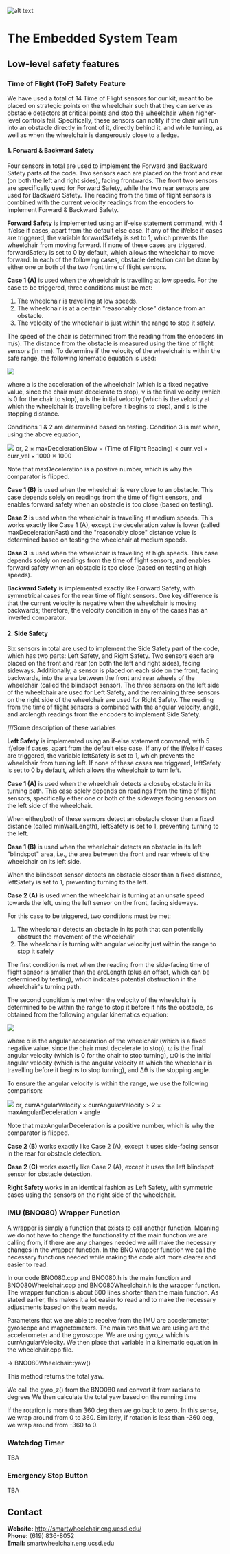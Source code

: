 ![alt text](https://github.com/SmartWheelchair/Systems/blob/master/Wheelchair%203D%20Part%20Images/UCSD_Wheelchair_Team_Logo.png "Logo")


# The Embedded System Team

## Low-level safety features

### Time of Flight (ToF) Safety Feature

We have used a total of 14 Time of Flight sensors for our kit, meant to be placed on strategic points on the wheelchair such that 
they can serve as obstacle detectors at critical points and stop the wheelchair when higher-level controls fail. Specifically, these
sensors can notify if the chair will run into an obstacle directly in front of it, directly behind it, and while turning, as well as
when the wheelchair is dangerously close to a ledge.

#### 1. Forward & Backward Safety
  
  Four sensors in total are used to implement the Forward and Backward Safety parts of the code.
  Two sensors each are placed on the front and rear (on both the left and right sides), facing frontwards. The front two sensors are specifically used for Forward Safety, while the two rear sensors are used for Backward Safety. The reading from the time of flight sensors is combined with the current velocity readings from the encoders to implement Forward & Backward Safety.
  
  **Forward Safety** is implemented using an if-else statement command, with 4 if/else if cases, apart from the default else case.
  If any of the if/else if cases are triggered, the variable forwardSafety is set to 1, which prevents the wheelchair from moving
  forward. If none of these cases are triggered, forwardSafety is set to 0 by default, which allows the wheelchair to move forward.
  In each of the following cases, obstacle detection can be done by either one or both of the two front time of flight sensors.
  
  **Case 1 (A)** is used when the wheelchair is travelling at low speeds. For the case to be triggered, three conditions must be met:
  1. The wheelchair is travelling at low speeds.
  2. The wheelchair is at a certain "reasonably close" distance from an obstacle.
  3. The velocity of the wheelchair is just within the range to stop it safely.
  
  The speed of the chair is determined from the reading from the encoders (in m/s). The distance from the obstacle is measured using the time of flight sensors (in mm). To determine if the velocity of the wheelchair is within the safe range, the following kinematic equation is used:
  
  <img src="https://latex.codecogs.com/gif.latex?2as%20%3D%20v%5E2%20-%20u%5E2">
  
  where a is the acceleration of the wheelchair (which is a fixed negative value, since the chair must decelerate to stop), v is the final velocity (which is 0 for the chair to stop), u is the initial velocity (which is the velocity at which the wheelchair is travelling before it begins to stop), and s is the stopping distance.
  
  Conditions 1 & 2 are determined based on testing. Condition 3 is met when, using the above equation,
  
  <img src="https://latex.codecogs.com/gif.latex?2as%20%3E%20-u%5E2">   or, 2 × maxDecelerationSlow × (Time of Flight Reading) < curr_vel × curr_vel × 1000 × 1000
  
  Note that maxDeceleration is a positive number, which is why the comparator is flipped.
  
  **Case 1 (B)** is used when the wheelchair is very close to an obstacle. This case depends solely on readings from the time of flight
  sensors, and enables forward safety when an obstacle is too close (based on testing).
  
  **Case 2** is used when the wheelchair is travelling at medium speeds. This works exactly like Case 1 (A), except the deceleration value is lower (called maxDecelerationFast) and the "reasonably close" distance value is determined based on testing the wheelchair at medium speeds.
  
  **Case 3** is used when the wheelchair is travelling at high speeds. This case depends solely on readings from the time of flight
  sensors, and enables forward safety when an obstacle is too close (based on testing at high speeds).
  
  **Backward Safety** is implemented exactly like Forward Safety, with symmetrical cases for the rear time of flight sensors. One key
  difference is that the current velocity is negative when the wheelchair is moving backwards; therefore, the velocity condition in any
  of the cases has an inverted comparator.

#### 2. Side Safety
  
  Six sensors in total are used to implement the Side Safety part of the code, which has two parts: Left Safety, and Right Safety.
  Two sensors each are placed on the front and rear (on both the left and right sides), facing sideways. Additionally, a sensor is      placed on each side on the front, facing backwards, into the area between the front and rear wheels of the wheelchair (called the blindspot sensor).
 The three sensors on the left side of the wheelchair are used for Left Safety, and the remaining three sensors on the right side of the wheelchair are used for Right Safety.
 The reading from the time of flight sensors is combined with the angular velocity, angle, and arclength readings from the encoders to implement Side Safety.
 
 ///Some description of these variables
 
 **Left Safety** is implemented using an if-else statement command, with 5 if/else if cases, apart from the default else case.
  If any of the if/else if cases are triggered, the variable leftSafety is set to 1, which prevents the wheelchair from turning
  left. If none of these cases are triggered, leftSafety is set to 0 by default, which allows the wheelchair to turn left.

**Case 1 (A)** is used when the wheelchair detects a closeby obstacle in its turning path. This case solely depends on readings from the time of flight sensors, specifically either one or both of the sideways facing sensors on the left side of the wheelchair.

When either/both of these sensors detect an obstacle closer than a fixed distance (called minWallLength), leftSafety is set to 1, preventing turning to the left.

**Case 1 (B)** is used when the wheelchair detects an obstacle in its left "blindspot" area, i.e., the area between the front and rear wheels of the wheelchair on its left side. 

When the blindspot sensor detects an obstacle closer than a fixed distance, leftSafety is set to 1, preventing turning to the left.

**Case 2 (A)** is used when the wheelchair is turning at an unsafe speed towards the left, using the left sensor on the front, facing sideways. 

For this case to be triggered, two conditions must be met:
1. The wheelchair detects an obstacle in its path that can potentially obstruct the movement of the wheelchair
2. The wheelchair is turning with angular velocity just within the range to stop it safely

The first condition is met when the reading from the side-facing time of flight sensor is smaller than the arcLength (plus an offset, which can be determined by testing), which indicates potential obstruction in the wheelchair's turning path.

The second condition is met when the velocity of the wheelchair is determined to be within the range to stop it before it hits the obstacle, as obtained from the following angular kinematics equation:

<img src="https://latex.codecogs.com/gif.latex?2%5Calpha%20%5Cleft%20%28%20%5CDelta%20%5Ctheta%20%5Cright%20%29%20%3D%20%5Comega%20%5E2%20-%20%5Comega%20_0%20%5E2">

where α is the angular acceleration of the wheelchair (which is a fixed negative value, since the chair must decelerate to stop), ω is the final angular velocity (which is 0 for the chair to stop turning), ω0 is the initial angular velocity (which is the angular velocity at which the wheelchair is travelling before it begins to stop turning), and Δθ is the stopping angle.

To ensure the angular velocity is within the range, we use the following comparison:

<img src="https://latex.codecogs.com/gif.latex?%5Comega%20%5E2%20%3C%202%5Calpha%28%20%5CDelta%20%5Ctheta%20%29"> or, currAngularVelocity × currAngularVelocity > 2 × maxAngularDeceleration × angle

  Note that maxAngularDeceleration is a positive number, which is why the comparator is flipped.

**Case 2 (B)** works exactly like Case 2 (A), except it uses side-facing sensor in the rear for obstacle detection.

**Case 2 (C)** works exactly like Case 2 (A), except it uses the left blindspot sensor for obstacle detection.

**Right Safety** works in an identical fashion as Left Safety, with symmetric cases using the sensors on the right side of the wheelchair.
 
### IMU (BNO080) Wrapper Function

A wrapper is simply a function that exists to call another function. Meaning we do not have to change the functionality of the main function we are calling from, if there are any changes needed we will make the necessary changes in the wrapper function. In the BNO wrapper function we call the necessary functions needed while making the code alot more clearer and easier to read. 

In our code BNO080.cpp and BNO080.h is the main function and BNO080Wheelchair.cpp and BNO080Wheelchair.h is the wrapper function. The wrapper function is about 600 lines shorter than the main function. As stated earlier, this makes it a lot easier to read and to make the necessary adjustments based on the team needs.

Parameters that we are able to receive from the IMU are accelerometer, gyroscope and magnetometers. The main two that we are using are the accelerometer and the gyroscope. We are using gyro_z  which is currAngularVelocity. We then place that variable in a kinematic equation in the wheelchair.cpp file.

→ BNO080Wheelchair::yaw() 

This method returns the total yaw.

We call the gyro_z() from the BNO080 and convert it from radians to degrees
We then calculate the total yaw based on the running time

If the rotation is more than 360 deg then we go back to zero. In this sense, we wrap around from 0 to 360. Similarly, if rotation is less than -360 deg, we wrap around from -360 to 0.











  
### Watchdog Timer

TBA

### Emergency Stop Button
  
TBA

## Contact
**Website:** http://smartwheelchair.eng.ucsd.edu/  
**Phone:** (619) 836-8052  
**Email:** smartwheelchair.eng.ucsd.edu  
